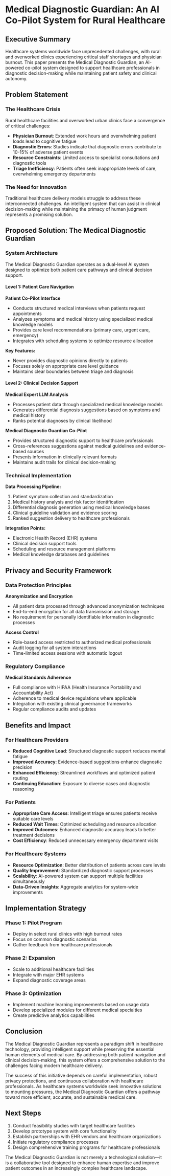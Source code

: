 # Medical Diagnostic Guardian: An AI Co-Pilot System for Rural Healthcare

## Executive Summary

Healthcare systems worldwide face unprecedented challenges, with rural and overworked clinics experiencing critical staff shortages and physician burnout. This paper presents the Medical Diagnostic Guardian, an AI-powered co-pilot system designed to support healthcare professionals in diagnostic decision-making while maintaining patient safety and clinical autonomy.

## Problem Statement

### The Healthcare Crisis

Rural healthcare facilities and overworked urban clinics face a convergence of critical challenges:

- **Physician Burnout**: Extended work hours and overwhelming patient loads lead to cognitive fatigue
- **Diagnostic Errors**: Studies indicate that diagnostic errors contribute to 10-15% of adverse patient events
- **Resource Constraints**: Limited access to specialist consultations and diagnostic tools
- **Triage Inefficiency**: Patients often seek inappropriate levels of care, overwhelming emergency departments

### The Need for Innovation

Traditional healthcare delivery models struggle to address these interconnected challenges. An intelligent system that can assist in clinical decision-making while maintaining the primacy of human judgment represents a promising solution.

## Proposed Solution: The Medical Diagnostic Guardian

### System Architecture

The Medical Diagnostic Guardian operates as a dual-level AI system designed to optimize both patient care pathways and clinical decision support.

#### Level 1: Patient Care Navigation

**Patient Co-Pilot Interface**

- Conducts structured medical interviews when patients request appointments
- Analyzes symptoms and medical history using specialized medical knowledge models
- Provides care level recommendations (primary care, urgent care, emergency)
- Integrates with scheduling systems to optimize resource allocation

**Key Features:**

- Never provides diagnostic opinions directly to patients
- Focuses solely on appropriate care level guidance
- Maintains clear boundaries between triage and diagnosis

#### Level 2: Clinical Decision Support

**Medical Expert LLM Analysis**

- Processes patient data through specialized medical knowledge models
- Generates differential diagnosis suggestions based on symptoms and medical history
- Ranks potential diagnoses by clinical likelihood

**Medical Diagnostic Guardian Co-Pilot**

- Provides structured diagnostic support to healthcare professionals
- Cross-references suggestions against medical guidelines and evidence-based sources
- Presents information in clinically relevant formats
- Maintains audit trails for clinical decision-making

### Technical Implementation

**Data Processing Pipeline:**

1. Patient symptom collection and standardization
2. Medical history analysis and risk factor identification
3. Differential diagnosis generation using medical knowledge bases
4. Clinical guideline validation and evidence scoring
5. Ranked suggestion delivery to healthcare professionals

**Integration Points:**

- Electronic Health Record (EHR) systems
- Clinical decision support tools
- Scheduling and resource management platforms
- Medical knowledge databases and guidelines

## Privacy and Security Framework

### Data Protection Principles

**Anonymization and Encryption**

- All patient data processed through advanced anonymization techniques
- End-to-end encryption for all data transmission and storage
- No requirement for personally identifiable information in diagnostic processes

**Access Control**

- Role-based access restricted to authorized medical professionals
- Audit logging for all system interactions
- Time-limited access sessions with automatic logout

### Regulatory Compliance

**Medical Standards Adherence**

- Full compliance with HIPAA (Health Insurance Portability and Accountability Act)
- Adherence to medical device regulations where applicable
- Integration with existing clinical governance frameworks
- Regular compliance audits and updates

## Benefits and Impact

### For Healthcare Providers

- **Reduced Cognitive Load**: Structured diagnostic support reduces mental fatigue
- **Improved Accuracy**: Evidence-based suggestions enhance diagnostic precision
- **Enhanced Efficiency**: Streamlined workflows and optimized patient routing
- **Continuing Education**: Exposure to diverse cases and diagnostic reasoning

### For Patients

- **Appropriate Care Access**: Intelligent triage ensures patients receive suitable care levels
- **Reduced Wait Times**: Optimized scheduling and resource allocation
- **Improved Outcomes**: Enhanced diagnostic accuracy leads to better treatment decisions
- **Cost Efficiency**: Reduced unnecessary emergency department visits

### For Healthcare Systems

- **Resource Optimization**: Better distribution of patients across care levels
- **Quality Improvement**: Standardized diagnostic support processes
- **Scalability**: AI-powered system can support multiple facilities simultaneously
- **Data-Driven Insights**: Aggregate analytics for system-wide improvements

## Implementation Strategy

### Phase 1: Pilot Program

- Deploy in select rural clinics with high burnout rates
- Focus on common diagnostic scenarios
- Gather feedback from healthcare professionals

### Phase 2: Expansion

- Scale to additional healthcare facilities
- Integrate with major EHR systems
- Expand diagnostic coverage areas

### Phase 3: Optimization

- Implement machine learning improvements based on usage data
- Develop specialized modules for different medical specialties
- Create predictive analytics capabilities

## Conclusion

The Medical Diagnostic Guardian represents a paradigm shift in healthcare technology, providing intelligent support while preserving the essential human elements of medical care. By addressing both patient navigation and clinical decision-making, this system offers a comprehensive solution to the challenges facing modern healthcare delivery.

The success of this initiative depends on careful implementation, robust privacy protections, and continuous collaboration with healthcare professionals. As healthcare systems worldwide seek innovative solutions to mounting pressures, the Medical Diagnostic Guardian offers a pathway toward more efficient, accurate, and sustainable medical care.

## Next Steps

1. Conduct feasibility studies with target healthcare facilities
2. Develop prototype system with core functionality
3. Establish partnerships with EHR vendors and healthcare organizations
4. Initiate regulatory compliance processes
5. Design comprehensive training programs for healthcare professionals

The Medical Diagnostic Guardian is not merely a technological solution—it is a collaborative tool designed to enhance human expertise and improve patient outcomes in an increasingly complex healthcare landscape.
